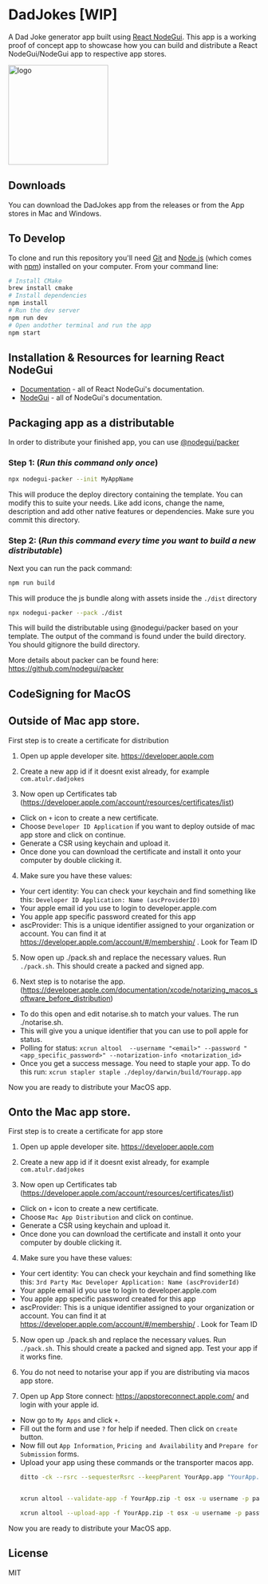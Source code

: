 # DadJokes [WIP]

A Dad Joke generator app built using [React NodeGui](https://react.nodegui.org). This app is a working proof of concept app to showcase how you can build and distribute a React NodeGui/NodeGui app to respective app stores.

<img alt="logo" src="https://github.com/master-atul/DadJokes/raw/master/assets/dadjoke.png" height="200" />

## Downloads

You can download the DadJokes app from the releases or from the App stores in Mac and Windows.

## To Develop

To clone and run this repository you'll need [Git](https://git-scm.com) and [Node.js](https://nodejs.org/en/download/) (which comes with [npm](http://npmjs.com)) installed on your computer. From your command line:

```bash
# Install CMake
brew install cmake
# Install dependencies
npm install
# Run the dev server
npm run dev
# Open andother terminal and run the app
npm start
```

## Installation & Resources for learning React NodeGui

- [Documentation](https://react.nodegui.org) - all of React NodeGui's documentation.
- [NodeGui](https://nodegui.org) - all of NodeGui's documentation.

## Packaging app as a distributable

In order to distribute your finished app, you can use [@nodegui/packer](https://github.com/nodegui/packer)

### Step 1: (_**Run this command only once**_)

```sh
npx nodegui-packer --init MyAppName
```

This will produce the deploy directory containing the template. You can modify this to suite your needs. Like add icons, change the name, description and add other native features or dependencies. Make sure you commit this directory.

### Step 2: (_**Run this command every time you want to build a new distributable**_)

Next you can run the pack command:

```sh
npm run build
```

This will produce the js bundle along with assets inside the `./dist` directory

```sh
npx nodegui-packer --pack ./dist
```

This will build the distributable using @nodegui/packer based on your template. The output of the command is found under the build directory. You should gitignore the build directory.

More details about packer can be found here: https://github.com/nodegui/packer


## CodeSigning for MacOS

## Outside of Mac app store.

First step is to create a certificate for distribution

1. Open up apple developer site. 
https://developer.apple.com

2. Create a new app id if it doesnt exist already, for example `com.atulr.dadjokes`

3. Now open up Certificates tab (https://developer.apple.com/account/resources/certificates/list)

- Click on `+` icon to create a new certificate.
- Choose `Developer ID Application` if you want to deploy outside of mac app store and click on continue.
- Generate a CSR using keychain and upload it. 
- Once done you can download the certificate and install it onto your computer by double clicking it.

4.  Make sure you have these values:
- Your cert identity: You can check your keychain and find something like this: `Developer ID Application: Name (ascProviderID)` 
- Your apple email id you use to login to developer.apple.com
- You apple app specific password created for this app
- ascProvider: This is a unique identifier assigned to your organization or account. You can find it at https://developer.apple.com/account/#/membership/ . Look for Team ID


5. Now open up ./pack.sh and replace the necessary values. Run `./pack.sh`. This should create a packed and signed app.

6. Next step is to notarise the app. (https://developer.apple.com/documentation/xcode/notarizing_macos_software_before_distribution) 
- To do this open and edit notarise.sh to match your values. The run ./notarise.sh.
- This will give you a unique identifier that you can use to poll apple for status.
- Polling for status: `xcrun altool  --username "<email>" --password "<app_specific_password>" --notarization-info <notarization_id>`
- Once you get a success message. You need to staple your app. To do this run:
`xcrun stapler staple ./deploy/darwin/build/Yourapp.app`

Now you are ready to distribute your MacOS app.

## Onto the Mac app store.

First step is to create a certificate for app store

1. Open up apple developer site. 
https://developer.apple.com

2. Create a new app id if it doesnt exist already, for example `com.atulr.dadjokes`

3. Now open up Certificates tab (https://developer.apple.com/account/resources/certificates/list)

- Click on `+` icon to create a new certificate.
- Choose `Mac App Distribution` and click on continue.
- Generate a CSR using keychain and upload it. 
- Once done you can download the certificate and install it onto your computer by double clicking it.

4.  Make sure you have these values:
- Your cert identity: You can check your keychain and find something like this: `3rd Party Mac Developer Application: Name (ascProviderId)` 
- Your apple email id you use to login to developer.apple.com
- You apple app specific password created for this app
- ascProvider: This is a unique identifier assigned to your organization or account. You can find it at https://developer.apple.com/account/#/membership/ . Look for Team ID


5. Now open up ./pack.sh and replace the necessary values. Run `./pack.sh`. This should create a packed and signed app. Test your app if it works fine.

6. You do not need to notarise your app if you are distributing via macos app store.

7. Open up App Store connect: https://appstoreconnect.apple.com/ and login with your apple id.
- Now go to `My Apps` and click `+`.
- Fill out the form and use `?` for help if needed. Then click on `create` button.
- Now fill out `App Information`, `Pricing and Availability` and `Prepare for Submission` forms.
- Upload your app using these commands or the transporter macos app.
    ```sh
    ditto -ck --rsrc --sequesterRsrc --keepParent YourApp.app "YourApp.zip"


    xcrun altool --validate-app -f YourApp.zip -t osx -u username -p password

    xcrun altool --upload-app -f YourApp.zip -t osx -u username -p password
    ```

Now you are ready to distribute your MacOS app.


## License

MIT
